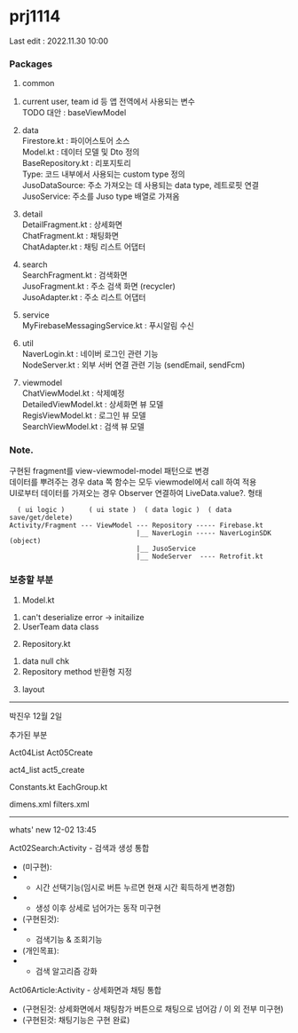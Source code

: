 # prj1114

Last edit : 2022.11.30 10:00


### Packages
1. common   
1) current user, team id 등 앱 전역에서 사용되는 변수   
TODO 대안 : baseViewModel


2. data   
Firestore.kt : 파이어스토어 소스   
Model.kt : 데이터 모델 및 Dto 정의   
BaseRepository.kt : 리포지토리   
Type: 코드 내부에서 사용되는 custom type 정의   
JusoDataSource: 주소 가져오는 데 사용되는 data type, 레트로핏 연결   
JusoService: 주소를 Juso type 배열로 가져옴   


3. detail   
DetailFragment.kt : 상세화면   
ChatFragment.kt : 채팅화면   
ChatAdapter.kt : 채팅 리스트 어댑터   


4. search   
SearchFragment.kt : 검색화면   
JusoFragment.kt : 주소 검색 화면 (recycler)   
JusoAdapter.kt : 주소 리스트 어댑터


5. service   
MyFirebaseMessagingService.kt : 푸시알림 수신    


6. util   
NaverLogin.kt : 네이버 로그인 관련 기능   
NodeServer.kt : 외부 서버 연결 관련 기능 (sendEmail, sendFcm)   


7. viewmodel   
ChatViewModel.kt : 삭제예정   
DetailedViewModel.kt : 상세화면 뷰 모델   
RegisViewModel.kt : 로그인 뷰 모델   
SearchViewModel.kt : 검색 뷰 모델   


### Note.   
구현된 fragment를 view-viewmodel-model 패턴으로 변경   
데이터를 뿌려주는 경우 data 쪽 함수는 모두 viewmodel에서 call 하여 적용   
UI로부터 데이터를 가져오는 경우 Observer 연결하여 LiveData.value?. 형태   

```
  ( ui logic )      ( ui state )  ( data logic )  ( data save/get/delete)
Activity/Fragment --- ViewModel --- Repository ----- Firebase.kt
                                |__ NaverLogin ----- NaverLoginSDK (object)
                                |__ JusoService
                                |__ NodeServer  ---- Retrofit.kt
```

### 보충할 부분
1. Model.kt   
  1) can't deserialize error -> initailize   
  2) UserTeam data class   
2. Repository.kt   
  1) data null chk   
  2) Repository method 반환형 지정   
3. layout   

------------------------------------------------

박진우 12월 2일

추가된 부분

Act04List
Act05Create

act4_list
act5_create

Constants.kt
EachGroup.kt

dimens.xml
filters.xml

------------------------------------------------

whats' new 12-02 13:45

Act02Search:Activity - 검색과 생성 통합
- (미구현):
- - 시간 선택기능(임시로 버튼 누르면 현재 시간 획득하게 변경함)
- - 생성 이후 상세로 넘어가는 동작 미구현
- (구현된것):
- - 검색기능 & 조회기능
- (개인목표):
- - 검색 알고리즘 강화

Act06Article:Activity - 상세화면과 채팅 통합
- (구현된것: 상세화면에서 채팅참가 버튼으로 채팅으로 넘어감 / 이 외 전부 미구현)
- (구현된것: 채팅기능은 구현 완료)
